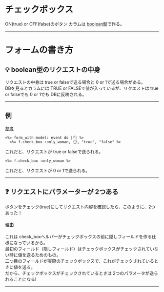 # チェックボックス
ON(true) or OFF(false)のボタン
カラムは [boolean型](https://github.com/Tarara33/TIL/blob/main/Rails/Model/%E3%83%A1%E3%83%A2/%E3%83%A1%E3%83%A2.md)で作る。
***

# フォームの書き方
## 💡 boolean型のリクエストの中身
リクエストの中身は true or falseで送る場合と 0 or 1で送る場合がある。  
DBを見るとカラムには TRUE or FALSEで値が入っているが、リクエストは true or falseでも 0 or 1でも DBに反映される。
***

## 例
[参考](https://railsdoc.com/page/check_box)  

~~~
<%= form_with model: event do |f| %>
  <%= f.check_box :only_woman, {}, "true", "false" %>
~~~
これだと、リクエストが true or falseで送られる。

~~~
<%= f.check_box :only_woman %>
~~~
これだと、リクエストが 0 or 1で送られる。
***

## ❓ リクエストにパラメーターが 2つある
ボタンをチェック(true)にしてリクエスト内容を確認したら、このように、2つあった！

#### 理由
これは check_boxヘルパーがチェックボックスの前に隠しフィールドを作る仕様になっているから。  
最初のフィールド（隠しフィールド）はチェックボックスがチェックされていない時に値を送るためのもの。  
二つ目のフィールドが実際のチェックボックスで、これがチェックされているときに値を送る。  
だから、チェックボックスがチェックされているときは 2つのパラメータが送られることになる!
***
